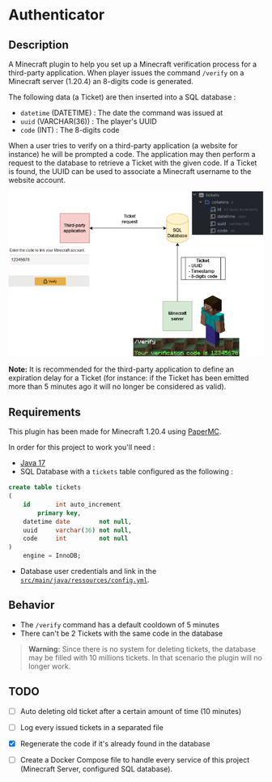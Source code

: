 # Authenticator

## Description

A Minecraft plugin to help you set up a Minecraft verification process for a third-party application.
When player issues the command `/verify` on a Minecraft server (1.20.4) an 8-digits code is generated.

The following data (a Ticket) are then inserted into a SQL database :
- `datetime` (DATETIME) : The date the command was issued at
- `uuid` (VARCHAR(36)) : The player's UUID
- `code` (INT) : The 8-digits code

When a user tries to verify on a third-party application (a website for instance) he will be prompted a code. 
The application may then perform a request to the database to retrieve a Ticket with the given code.
If a Ticket is found, the UUID can be used to associate a Minecraft username to the website account.

![Scheme.png](Scheme.png)

**Note:** It is recommended for the third-party application to define an expiration delay for a Ticket 
(for instance: if the Ticket has been emitted more than 5 minutes ago it will no longer be considered as valid).

## Requirements

This plugin has been made for Minecraft 1.20.4 using [PaperMC](https://papermc.io/).

In order for this project to work you'll need :
- [Java 17](https://www.java.com)
- SQL Database with a `tickets` table configured as the following :
```sql
create table tickets
(
    id       int auto_increment
        primary key,
    datetime date        not null,
    uuid     varchar(36) not null,
    code     int         not null
)
    engine = InnoDB;
```
- Database user credentials and link in the [`src/main/java/ressources/config.yml`](src/main/resources/config.yml).

## Behavior

- The `/verify` command has a default cooldown of 5 minutes
- There can't be 2 Tickets with the same code in the database

> **Warning:** Since there is no system for deleting tickets, the database may be filled with 10 millions tickets. 
> In that scenario the plugin will no longer work.

## TODO

- [ ] Auto deleting old ticket after a certain amount of time (10 minutes)
- [ ] Log every issued tickets in a separated file
- [x] Regenerate the code if it's already found in the database
- [ ] Create a Docker Compose file to handle every service of this project (Minecraft Server, configured SQL database).

